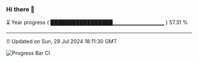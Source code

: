 ### Hi there 👋

⏳ Year progress { █████████████████▁▁▁▁▁▁▁▁▁▁▁▁▁ } 57.31 %

---

⏰ Updated on Sun, 28 Jul 2024 18:11:30 GMT

![Progress Bar CI](https://github.com/Shyam-Makwana/GitHub-Actions-Demo/workflows/Progress%20Bar%20CI/badge.svg)
